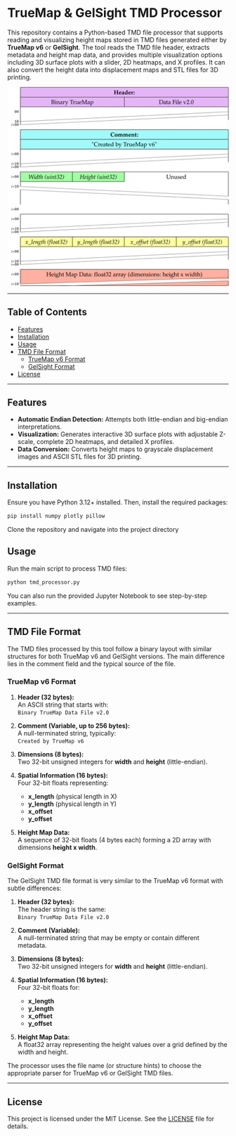 # TrueMap & GelSight TMD Processor

This repository contains a Python-based TMD file processor that supports reading and visualizing height maps stored in TMD files generated either by **TrueMap v6** or **GelSight**. The tool reads the TMD file header, extracts metadata and height map data, and provides multiple visualization options including 3D surface plots with a slider, 2D heatmaps, and X profiles. It can also convert the height data into displacement maps and STL files for 3D printing.


![](image.svg)

---

## Table of Contents

- [Features](#features)
- [Installation](#installation)
- [Usage](#usage)
- [TMD File Format](#tmd-file-format)
  - [TrueMap v6 Format](#truemap-v6-format)
  - [GelSight Format](#gelsight-format)
- [License](#license)

---

## Features

- **Automatic Endian Detection:** Attempts both little-endian and big-endian interpretations.
- **Visualization:** Generates interactive 3D surface plots with adjustable Z-scale, complete 2D heatmaps, and detailed X profiles.
- **Data Conversion:** Converts height maps to grayscale displacement images and ASCII STL files for 3D printing.

---

## Installation

Ensure you have Python 3.12+ installed. Then, install the required packages:

```bash
pip install numpy plotly pillow
```

Clone the repository and navigate into the project directory

## Usage

Run the main script to process TMD files:

```bash
python tmd_processor.py
```

You can also run the provided Jupyter Notebook to see step-by-step examples.

---

## TMD File Format

The TMD files processed by this tool follow a binary layout with similar structures for both TrueMap v6 and GelSight versions. The main difference lies in the comment field and the typical source of the file.

### TrueMap v6 Format

1. **Header (32 bytes):**  
   An ASCII string that starts with:  
   `Binary TrueMap Data File v2.0`

2. **Comment (Variable, up to 256 bytes):**  
   A null-terminated string, typically:  
   `Created by TrueMap v6`

3. **Dimensions (8 bytes):**  
   Two 32-bit unsigned integers for **width** and **height** (little-endian).

4. **Spatial Information (16 bytes):**  
   Four 32-bit floats representing:  
   - **x_length** (physical length in X)  
   - **y_length** (physical length in Y)  
   - **x_offset**  
   - **y_offset**

5. **Height Map Data:**  
   A sequence of 32-bit floats (4 bytes each) forming a 2D array with dimensions **height x width**.

### GelSight Format

The GelSight TMD file format is very similar to the TrueMap v6 format with subtle differences:

1. **Header (32 bytes):**  
   The header string is the same:  
   `Binary TrueMap Data File v2.0`

2. **Comment (Variable):**  
   A null-terminated string that may be empty or contain different metadata.

3. **Dimensions (8 bytes):**  
   Two 32-bit unsigned integers for **width** and **height** (little-endian).

4. **Spatial Information (16 bytes):**  
   Four 32-bit floats for:  
   - **x_length**  
   - **y_length**  
   - **x_offset**  
   - **y_offset**

5. **Height Map Data:**  
   A float32 array representing the height values over a grid defined by the width and height.

The processor uses the file name (or structure hints) to choose the appropriate parser for TrueMap v6 or GelSight TMD files.

---

## License

This project is licensed under the MIT License. See the [LICENSE](LICENSE) file for details.
